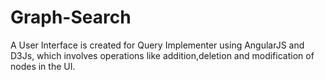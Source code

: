 Graph-Search
============
A User Interface is created for Query Implementer using AngularJS and D3Js, which involves operations like addition,deletion and modification of nodes in the UI.
